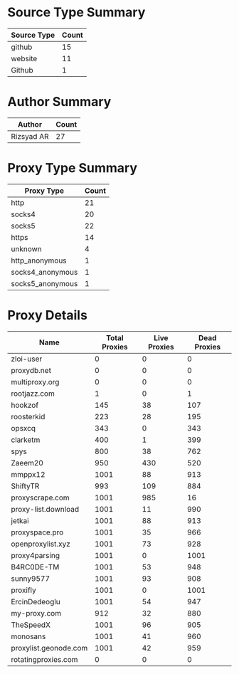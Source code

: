 # Source Type Summary

| Source Type | Count |
|-------------|-------|
| github | 15 |
| website | 11 |
| Github | 1 |


# Author Summary

| Author | Count |
|--------|-------|
| Rizsyad AR | 27 |


# Proxy Type Summary

| Proxy Type | Count |
|------------|-------|
| http | 21 |
| socks4 | 20 |
| socks5 | 22 |
| https | 14 |
| unknown | 4 |
| http_anonymous | 1 |
| socks4_anonymous | 1 |
| socks5_anonymous | 1 |


# Proxy Details

| Name | Total Proxies | Live Proxies | Dead Proxies |
|------|---------------|--------------|---------------|
| zloi-user | 0 | 0 | 0 |
| proxydb.net | 0 | 0 | 0 |
| multiproxy.org | 0 | 0 | 0 |
| rootjazz.com | 1 | 0 | 1 |
| hookzof | 145 | 38 | 107 |
| roosterkid | 223 | 28 | 195 |
| opsxcq | 343 | 0 | 343 |
| clarketm | 400 | 1 | 399 |
| spys | 800 | 38 | 762 |
| Zaeem20 | 950 | 430 | 520 |
| mmppx12 | 1001 | 88 | 913 |
| ShiftyTR | 993 | 109 | 884 |
| proxyscrape.com | 1001 | 985 | 16 |
| proxy-list.download | 1001 | 11 | 990 |
| jetkai | 1001 | 88 | 913 |
| proxyspace.pro | 1001 | 35 | 966 |
| openproxylist.xyz | 1001 | 73 | 928 |
| proxy4parsing | 1001 | 0 | 1001 |
| B4RC0DE-TM | 1001 | 53 | 948 |
| sunny9577 | 1001 | 93 | 908 |
| proxifly | 1001 | 0 | 1001 |
| ErcinDedeoglu | 1001 | 54 | 947 |
| my-proxy.com | 912 | 32 | 880 |
| TheSpeedX | 1001 | 96 | 905 |
| monosans | 1001 | 41 | 960 |
| proxylist.geonode.com | 1001 | 42 | 959 |
| rotatingproxies.com | 0 | 0 | 0 |
